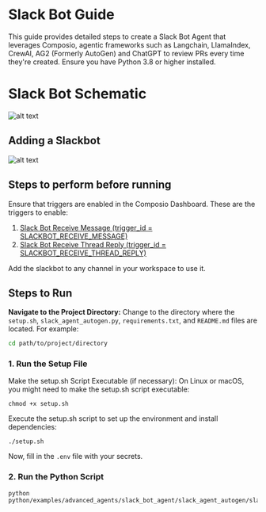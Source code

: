 # Slack Bot Guide

This guide provides detailed steps to create a Slack Bot Agent that leverages Composio, agentic frameworks such as Langchain, LlamaIndex, CrewAI, AG2 (Formerly AutoGen) and ChatGPT to review PRs every time they're created. Ensure you have Python 3.8 or higher installed.

# Slack Bot Schematic 
![alt text](https://github.com/composiohq/composio/blob/feat/slack-assistant/python/examples/slack_bot_agent/schematic.png?raw=true)

## Adding a Slackbot
![alt text](https://github.com/ComposioHQ/composio/blob/master/python/examples/advanced_agents/slack_bot_agent/adding_slack_bot.gif?raw=true)

## Steps to perform before running

Ensure that triggers are enabled in the Composio Dashboard. These are the triggers to enable:
1. [Slack Bot Receive Message (trigger_id = SLACKBOT_RECEIVE_MESSAGE)](https://app.composio.dev/app/slackbot)
2. [Slack Bot Receive Thread Reply (trigger_id = SLACKBOT_RECEIVE_THREAD_REPLY)](https://app.composio.dev/app/slackbot)

Add the slackbot to any channel in your workspace to use it.

## Steps to Run

**Navigate to the Project Directory:**
Change to the directory where the `setup.sh`, `slack_agent_autogen.py`, `requirements.txt`, and `README.md` files are located. For example:
```sh
cd path/to/project/directory
```

### 1. Run the Setup File
Make the setup.sh Script Executable (if necessary):
On Linux or macOS, you might need to make the setup.sh script executable:
```shell
chmod +x setup.sh
```
Execute the setup.sh script to set up the environment and install dependencies:
```shell
./setup.sh
```
Now, fill in the `.env` file with your secrets.

### 2. Run the Python Script
```shell
python python/examples/advanced_agents/slack_bot_agent/slack_agent_autogen/slack_agent_autogen.py
```

